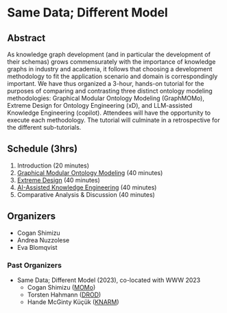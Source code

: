# Same Data; Different Model

## Abstract
As knowledge graph development (and in particular the development of their schemas) grows commensurately with the importance of knowledge graphs in industry and academia, it follows that choosing a development methodology to fit the application scenario and domain is correspondingly important. We have thus organized a 3-hour, hands-on tutorial for the purposes of comparing and contrasting three distinct ontology modeling methodologies: Graphical Modular Ontology Modeling (GraphMOMo), Extreme Design for Ontology Engineering (xD), and LLM-assisted Knowledge Engineering (copilot). Attendees will have the opportunity to execute each methodology. The tutorial will culminate in a retrospective for the different sub-tutorials. 

## Schedule (3hrs)
1. Introduction (20 minutes)
2. [Graphical Modular Ontology Modeling](./sessions/graphical/graphical.md) (40 minutes)
3. [Extreme Design](./sessions/xd/xd.md) (40 minutes)
4. [AI-Assisted Knowledge Engineering](./sessions/copilot/copilot.md) (40 minutes)
5. Comparative Analysis & Discussion (40 minutes)

## Organizers
* Cogan Shimizu
* Andrea Nuzzolese
* Eva Blomqvist

### Past Organizers
* Same Data; Different Model (2023), co-located with WWW 2023
  * Cogan Shimizu ([MOMo](./sessions/momo/momo.md))
  * Torsten Hahmann ([DROD](./sessions/drod/drod.md))
  * Hande McGinty Küçük ([KNARM](./sessions/knarm/knarm.md))
